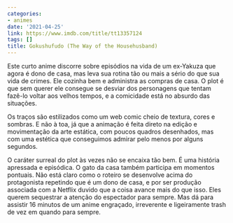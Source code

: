 ```yaml
---
categories:
- animes
date: '2021-04-25'
link: https://www.imdb.com/title/tt13357124
tags: []
title: Gokushufudo (The Way of the Househusband)
---
```


Este curto anime discorre sobre episódios na vida de um ex-Yakuza que agora é dono de casa, mas leva sua rotina tão ou mais a sério do que sua vida de crimes. Ele cozinha bem e administra as compras de casa. O plot é que sem querer ele consegue se desviar dos personagens que tentam fazê-lo voltar aos velhos tempos, e a comicidade está no absurdo das situações.

Os traços são estilizados como um web comic cheio de textura, cores e sombras. E não à toa, já que a animação é feita direto na edição e movimentação da arte estática, com poucos quadros desenhados, mas com uma estética que conseguimos admirar pelo menos por alguns segundos.

O caráter surreal do plot às vezes não se encaixa tão bem. É uma história apressada e episódica. O gato da casa também participa em momentos pontuais. Não está claro como o roteiro se desenvolve acima do protagonista repetindo que é um dono de casa, e por ser produção associada com a Netflix duvido que a coisa avance mais do que isso. Eles querem sequestrar a atenção do espectador para sempre. Mas dá para assistir 16 minutos de um anime engraçado, irreverente e ligeiramente trash de vez em quando para sempre.